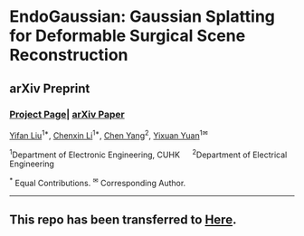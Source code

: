 # EndoGaussian: Gaussian Splatting for Deformable Surgical Scene Reconstruction

## arXiv Preprint

### [Project Page]()| [arXiv Paper]()


[Yifan Liu](https://guanjunwu.github.io/)<sup>1*</sup>, [Chenxin Li](https://github.com/taoranyi)<sup>1*</sup>,
[Chen Yang](https://jaminfong.cn/)<sup>2</sup>, [Yixuan Yuan](http://lingxixie.com/)<sup>1✉</sup>

<sup>1</sup>Department of Electronic Engineering, CUHK &emsp; <sup>2</sup>Department of Electrical Engineering &emsp;

<sup>\*</sup> Equal Contributions. <sup>✉</sup> Corresponding Author. 

-------------------------------------------


## This repo has been transferred to [Here](https://github.com/CUHK-AIM-Group/EndoGaussian).
